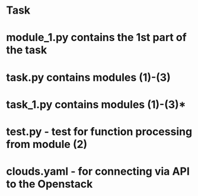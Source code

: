# Task
# module_1.py contains the 1st part of the task
# task.py contains modules (1)-(3)
# task_1.py contains modules (1)-(3)*
# test.py - test for function processing from module (2)
# clouds.yaml - for connecting via API to the Openstack
